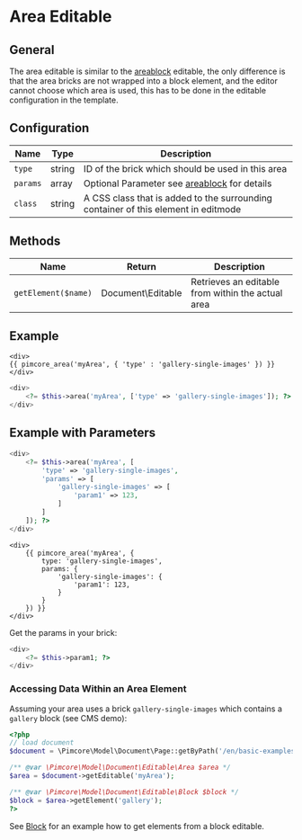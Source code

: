 # Area Editable

## General
The area editable is similar to the [areablock](./02_Areablock/README.md) editable, the only difference is that the area bricks are not wrapped 
into a block element, and the editor cannot choose which area is used, this has to be done in the editable configuration in the template.

## Configuration

| Name     | Type    | Description                                                                                   |
|----------|---------|-----------------------------------------------------------------------------------------------|
| `type`   | string  | ID of the brick which should be used in this area                                             |
| `params` | array   | Optional Parameter see [areablock](./02_Areablock/README.md) for details                      |
| `class`  | string  | A CSS class that is added to the surrounding container of this element in editmode            |

## Methods

| Name                | Return        | Description                                                 |
|---------------------|---------------|-------------------------------------------------------------|
| `getElement($name)` | Document\Editable  | Retrieves an editable from within the actual area           |

## Example

<div class="code-section">

```twig
<div>
{{ pimcore_area('myArea', { 'type' : 'gallery-single-images' }) }}
</div>
```

```php
<div>
    <?= $this->area('myArea', ['type' => 'gallery-single-images']); ?>
</div>
```

</div>


## Example with Parameters

<div class="code-section">

```php
<div>
    <?= $this->area('myArea', [
        'type' => 'gallery-single-images',
        'params' => [
            'gallery-single-images' => [
                'param1' => 123,
            ]
        ]
    ]); ?>
</div>
```

```twig
<div>
    {{ pimcore_area('myArea', {
        type: 'gallery-single-images',
        params: {
            'gallery-single-images': {
                'param1': 123,
            }
        }
    }) }}
</div>
```

</div>

Get the params in your brick:

```php
<div>
    <?= $this->param1; ?>
</div>
```

### Accessing Data Within an Area Element

Assuming your area uses a brick `gallery-single-images` which contains a `gallery` block (see CMS demo):

```php
<?php
// load document
$document = \Pimcore\Model\Document\Page::getByPath('/en/basic-examples/galleries');

/** @var \Pimcore\Model\Document\Editable\Area $area */
$area = $document->getEditable('myArea');

/** @var \Pimcore\Model\Document\Editable\Block $block */
$block = $area->getElement('gallery');
?>
```

See [Block](./06_Block.md) for an example how to get elements from a block editable.
